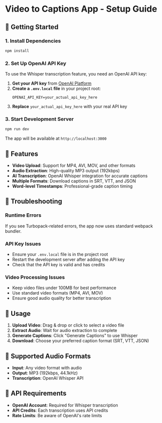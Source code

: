 # Video to Captions App - Setup Guide

## 🚀 Getting Started

### 1. Install Dependencies
```bash
npm install
```

### 2. Set Up OpenAI API Key

To use the Whisper transcription feature, you need an OpenAI API key:

1. **Get your API key** from [OpenAI Platform](https://platform.openai.com/api-keys)
2. **Create a `.env.local` file** in your project root:
   ```
   OPENAI_API_KEY=your_actual_api_key_here
   ```
3. **Replace** `your_actual_api_key_here` with your real API key

### 3. Start Development Server
```bash
npm run dev
```

The app will be available at `http://localhost:3000`

## 🎯 Features

- **Video Upload**: Support for MP4, AVI, MOV, and other formats
- **Audio Extraction**: High-quality MP3 output (192kbps)
- **AI Transcription**: OpenAI Whisper integration for accurate captions
- **Multiple Formats**: Download captions in SRT, VTT, and JSON
- **Word-level Timestamps**: Professional-grade caption timing

## 🔧 Troubleshooting

### Runtime Errors
If you see Turbopack-related errors, the app now uses standard webpack bundler.

### API Key Issues
- Ensure your `.env.local` file is in the project root
- Restart the development server after adding the API key
- Check that the API key is valid and has credits

### Video Processing Issues
- Keep video files under 100MB for best performance
- Use standard video formats (MP4, AVI, MOV)
- Ensure good audio quality for better transcription

## 📱 Usage

1. **Upload Video**: Drag & drop or click to select a video file
2. **Extract Audio**: Wait for audio extraction to complete
3. **Generate Captions**: Click "Generate Captions" to use Whisper
4. **Download**: Choose your preferred caption format (SRT, VTT, JSON)

## 🎵 Supported Audio Formats

- **Input**: Any video format with audio
- **Output**: MP3 (192kbps, 44.1kHz)
- **Transcription**: OpenAI Whisper API

## 🔑 API Requirements

- **OpenAI Account**: Required for Whisper transcription
- **API Credits**: Each transcription uses API credits
- **Rate Limits**: Be aware of OpenAI's rate limits 